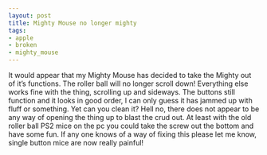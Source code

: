 ```yaml
---
layout: post
title: Mighty Mouse no longer mighty
tags:
- apple
- broken
- mighty_mouse
---
```

It would appear that my Mighty Mouse has decided to take the Mighty out of it’s functions. The roller ball will no longer scroll down! Everything else works fine with the thing, scrolling up and sideways. The buttons still function and it looks in good order, I can only guess it has jammed up with fluff or something. Yet can you clean it? Hell no, there does not appear to be any way of opening the thing up to blast the crud out. At least with the old roller ball PS2 mice on the pc you could take the screw out the bottom and have some fun. If any one knows of a way of fixing this please let me know, single button mice are now really painful!
